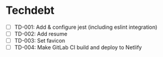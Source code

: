# Techdebt

- [ ] TD-001: Add & configure jest (including eslint integration)
- [ ] TD-002: Add resume
- [ ] TD-003: Set favicon
- [ ] TD-004: Make GitLab CI build and deploy to Netlify
